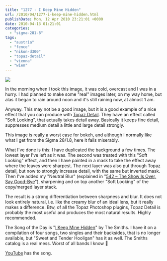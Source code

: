 ```yaml
---
title: "1277 - I Keep Mine Hidden"
url: /2010/04/1277-i-keep-mine-hidden.html
publishDate: Mon, 12 Apr 2010 23:21:01 +0000
date: 2010-04-13 01:21:01
categories: 
  - "sigma-281-8"
tags: 
  - "austria"
  - "fence"
  - "nikon-d300"
  - "topaz-detail"
  - "vienna"
  - "wien"
---
```

<a target="_blank" href="https://d25zfm9zpd7gm5.cloudfront.net/1200x1200/2010/20100412_085733_ps.jpg"><img src="https://d25zfm9zpd7gm5.cloudfront.net/0600x0600/2010/20100412_085733_ps.jpg" /></a>

In the morning when I took this image, it was cold, overcast and I was in a hurry. I had planned to make some "real" images later, on my way home, but alas it began to rain around noon and it's still raining now, at almost 1 am.

<a target="_blank" href="https://d25zfm9zpd7gm5.cloudfront.net/1200x1200/2010/20100412_085733_ps_raw.jpg"><img style="margin: 0pt 0px 0pt 10px; float: right;" src="https://d25zfm9zpd7gm5.cloudfront.net/0150x0150/2010/20100412_085733_ps_raw.jpg" alt="" border="0" /></a> Anyway. This may not be a good image, but it is a good example of a nice effect that you can produce with <a target="_blank" href="http://www.topazlabs.com/detail/">Topaz Detail</a>. They have an effect called "Soft Looking", that actually takes detail away. Basically it keeps fine detail, suppresses medium detail a little and large detail strongly.

This image is really a worst case for bokeh, and although I normally like what I get from the Sigma 28/1.8, here it fails miserably.

What I've done is this: I have duplicated the background a few times. The lowest layer I've left as it was. The second was treated with this "Soft Looking" effect, and then I have painted in a mask to take the effect away where the leaves were sharpest. The next layer was also put through Topaz detail, but now to strongly increase detail, with the same but inverted mask. Then I've added my "Neutral Blur" (explained in "<a target="_blank" href="/2008/04/542-show-is-over-say-good-bye.html">542 – The Show Is Over, Say Good-Bye</a>"), sharpening and on top another "Soft Looking" of the copy/merged layer stack.

The result is a strong differentiation between sharpness and blur. It does not look entirely natural, i.e. like the creamy blur of an ideal lens, but it really makes a difference. Btw, of all the Topaz Photoshop plugins, Topaz Detail is probably the most useful and produces the most natural results. Highly recommended.

 The Song of the Day is "<a target="_blank" href="http://www.lyricsmode.com/lyrics/s/smiths/i_keep_mine_hidden.html">I Keep Mine Hidden</a>" by The Smiths. I have it on a compilation of four songs, two singles and their backsides, that is no longer available, but "Sweet and Tender Hooligan" has it as well. The Smiths catalog is a real mess. Worst of all bands I know 🙂

<a target="_blank" href="http://www.youtube.com/watch?v=3OEJCq_F_ic">YouTube</a> has the song.
